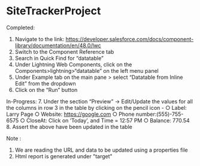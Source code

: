 # SiteTrackerProject
Completed: 
1.  Navigate to the link: https://developer.salesforce.com/docs/component-library/documentation/en/48.0/lwc
2.	Switch to the Component Reference tab
3.	Search in Quick Find for “datatable” 
4.	Under Lightning Web Components, click on the Components>lightning>“datatable” on the left menu panel
5.	Under Example tab on the main pane > select “Datatable from Inline Edit” from the dropdown
6.	Click on the “Run” button

In-Progress:
7.	Under the section “Preview” -> Edit/Update the values for all the columns in row 3 in the table by clicking on the pencil icon - 
○	Label: Larry Page
○	Website: https://google.com
○	Phone number:(555)-755-6575
○	CloseAt: Click on ‘Today’, and Time = 12:57 PM
○	Balance: 770.54
8.	Assert the above have been updated in the table


Note : 
1. We are reading the URL and data to be updated using a properties file
2. Html report is generated under "target"
